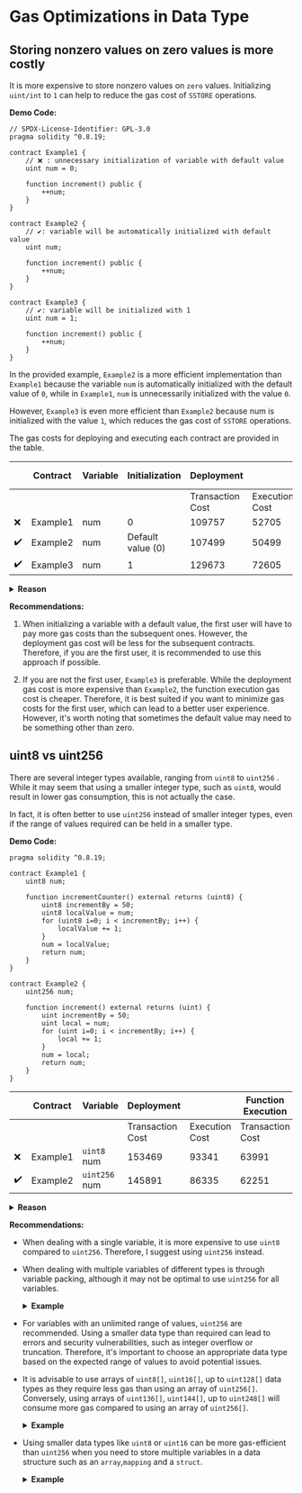 # Gas Optimizations in Data Type

## Storing nonzero values on zero values is more costly


It is more expensive to store nonzero values on `zero` values. Initializing `uint/int` to `1` can help to reduce the gas cost of `SSTORE` operations.

**Demo Code:**

```
// SPDX-License-Identifier: GPL-3.0
pragma solidity ^0.8.19;

contract Example1 {
    // ❌ : unnecessary initialization of variable with default value
    uint num = 0;

    function increment() public {
        ++num;
    }
}

contract Example2 {
    // ✔️: variable will be automatically initialized with default value
    uint num;

    function increment() public {
        ++num;
    }
}

contract Example3 {
    // ✔️: variable will be initialized with 1
    uint num = 1;

    function increment() public {
        ++num;
    }
}
```

In the provided example, `Example2` is a more efficient implementation than `Example1` because the variable `num` is automatically initialized with the default value of `0`, while in `Example1`, `num` is unnecessarily initialized with the value `0`. 

However, `Example3` is even more efficient than `Example2` because num is initialized with the value `1`, which reduces the gas cost of `SSTORE` operations.

The gas costs for deploying and executing each contract are provided in the table.

|  | Contract | Variable | Initialization | Deployment |  | Function Execution |  |
| --- | --- | --- | --- | --- | --- | --- | --- |
|  ||   |  | Transaction Cost | Execution Cost | Transaction Cost | Execution Cost |
| ❌ | Example1 | num | 0 | 109757 | 52705 | 43437 | 22373 |
| ✔️ | Example2 | num | Default value (0) | 107499 | 50499 | 43437 | 22373 |
| ✔️ | Example3 | num | 1 | 129673 | 72605 | 26337 | 5273 |

<details>
<summary><b>Reason</b></summary>

The opcode responsible for writing to a storage slot in Ethereum is `SSTORE`. This opcode takes two arguments: the first argument is the storage `slot index`, and the second argument is the `value` to be written to the storage slot.

The gas cost for the `SSTORE` opcode depends on whether the storage slot is being set to `zero` or to a `non-zero` value. 

**Zero to non-zero:** If a storage slot is being set from `zero` to a `non-zero` value for the first time, the gas cost for the `SSTORE` opcode is `20,000 gas`.

**Non-zero to non-zero:**

- If a `non-zero` value is being set to a storage slot that already contains a `non-zero` value, and the new value is different from the current value, the gas cost for the `SSTORE` opcode is `5,000` gas.
- If the new value is the same as the current value, then no actual write operation is performed, and the gas cost is only `200 gas`.

**Non-zero to zero:** If a storage slot is being set from a `non-zero` value to `zero`, the gas cost for the `SSTORE` opcode is `5,000 gas`.

more detailed explanation is here: 👇

https://github.com/wolflo/evm-opcodes/blob/main/gas.md#a7-sstore

https://eips.ethereum.org/EIPS/eip-2200

</details>

**Recommendations:**

1. When initializing a variable with a default value, the first user will have to pay more gas costs than the subsequent ones. However, the deployment gas cost will be less for the subsequent contracts. Therefore, if you are the first user, it is recommended to use this approach if possible.
   
2. If you are not the first user, `Example3` is preferable. While the deployment gas cost is more expensive than `Example2`, the function execution gas cost is cheaper. Therefore, it is best suited if you want to minimize gas costs for the first user, which can lead to a better user experience. However, it's worth noting that sometimes the default value may need to be something other than zero.

## uint8 vs uint256

There are several integer types available, ranging from `uint8` to `uint256` . While it may seem that using a smaller integer type, such as `uint8`, would result in lower gas consumption, this is not actually the case.

In fact, it is often better to use `uint256` instead of smaller integer types, even if the range of values required can be held in a smaller type.

**Demo Code:**

```// SPDX-License-Identifier: GPL-3.0
pragma solidity ^0.8.19;

contract Example1 {
    uint8 num;

    function incrementCounter() external returns (uint8) {
        uint8 incrementBy = 50;
        uint8 localValue = num;
        for (uint8 i=0; i < incrementBy; i++) {
            localValue += 1;
        }
        num = localValue;
        return num;
    }
}

contract Example2 {
    uint256 num;

    function increment() external returns (uint) {
        uint incrementBy = 50;
        uint local = num;
        for (uint i=0; i < incrementBy; i++) {
            local += 1;
        }
        num = local;
        return num;
    }
}
```

|  | Contract | Variable  | Deployment |  | Function Execution |  |
| --- | --- | --- | --- | --- | --- | --- |
|  |  |  | Transaction Cost | Execution Cost | Transaction Cost | Execution Cost |
| ❌ | Example1 | `uint8` num | 153469  | 93341  | 63991  | 42927  |
| ✔️ | Example2 | `uint256` num | 145891 | 86335  | 62251 | 41187 |


<details>
<summary><b>Reason</b></summary>

Using `uint256` would be more gas-efficient than `uint8` because the `uint8` value would need to be padded with `24` zeros to fit into a `256-bit` word.

This is how the layout of state variables in storage is designed in `EVM`, with each variable allocated to a `256-bit` word regardless of its actual size. Therefore, if you have a state variable that is smaller than `256 bits`, it will still occupy a full `256-bit` word and incur additional gas costs due to padding.

You can find more detailed information about the layout of state variables in storage in the following link: [https://docs.soliditylang.org/en/v0.8.17/internals/layout_in_storage.html#layout-of-state-variables-in-storage].

</details>

**Recommendations:**

- When dealing with a single variable, it is more expensive to use `uint8` compared to `uint256`. Therefore, I suggest using `uint256` instead.

- When dealing with multiple variables of different types is through variable packing, although it may not be optimal to use `uint256` for all variables. <details> <summary><b>Example</b></summary>
  ```
    contract Example1 {
        uint public a;
        uint public b;
        uint public c;

        function update(uint _a, uint _b, uint _c) public {
            a = _a;
            b = _b;
            c = _c;
        }
    }

    contract Example2 {
        uint128 public a;
        uint128 public c;
        uint256 public b;

        function update(uint128 _a, uint256 _b, uint128 _c) public {
            a = _a;
            b = _b;
            c = _c;
        }
    }
  ```

    |  | Contract | Deployment |  | Function Execution |  |
    | --- | --- | --- | --- | --- | --- |
    |  | | Transaction Cost | Execution Cost | Transaction Cost | Execution Cost |
    | ❌ | Example1 | 157039 | 96347 | 88597   | 67113 |
    | ✔️ | Example2 | 214664 | 149796 | 66865  | 45381 |

    Based on the gas cost analysis, `Example2` has a higher deployment cost but a lower function execution cost, while `Example1` has a lower deployment cost but a higher function execution cost. Since deployment cost is a one-time payment, while function execution cost is paid by each user, `Example2` is more gas-cost-efficient overall. Therefore, `Example2` is the recommended contract to use. 

  </details>
  
- For variables with an unlimited range of values, `uint256` are recommended. Using a smaller data type than required can lead to errors and security vulnerabilities, such as integer overflow or truncation. Therefore, it's important to choose an appropriate data type based on the expected range of values to avoid potential issues.

- It is advisable to use arrays of `uint8[]`, `uint16[]`, up to `uint128[]` data types as they require less gas than using an array of `uint256[]`. Conversely, using arrays of `uint136[]`, `uint144[]`, up to `uint248[]` will consume more gas compared to using an array of `uint256[]`.

  <details><summary><b>Example</b></summary>

  To demonstrate this, we can create two contracts, `Example1` and `Example2`, both with a public array for storing ages. `Example1` contract uses a `uint8[]` data type, while `Example2` contract uses a `uint[]` data type.
    ```
    // SPDX-License-Identifier: GPL-3.0
    pragma solidity ^0.8.19;

    contract Example1 {
        uint8[] public ages;
        
        function addAge(uint8 age) public {
            ages.push(age);
        }
    }

    contract Example2 {
        uint[] public ages;
        
        function addAge(uint age) public {
            ages.push(age);
        }
    }
    ```
    When deploying both contracts, we can observe that `Example1` contract consumes more gas compared to `Example2`. 

    | Contract Name | Variable Type| Transaction Cost | Execution Cost |
    | --- | --- | ---| --- | --- |
    | Example1 | `uint8[]` | 174295  | 112359 |
    | Example2 | `uint[]` | 142705 | 83129 |
    
    This difference in gas consumption can also be observed when executing functions that push elements into the arrays.
    
    | Contract Name | Variable Type | Transaction Cost | Execution Cost |
    | --- |--- | --- | --- | --- |
    | Example1 | `uint8[]` | 66001  | 44797 |
    | Example2 | `uint[]` | 65911 | 44707 |

    However, after the first user, the gas consumption for `Example1` contract becomes lower compared to `Example2` around we saves `38%` gas 😱.

    || Contract Name| Variable Type | Transaction Cost | Execution Cost |
    | --- | --- |---| --- | --- |
    | ✔️ | Example1 | `uint8[]`| 31851  | 10647 |
    | ❌ | Example2 | `uint[]`| 48811 | 27607 |

   </details>

- Using smaller data types like `uint8` or `uint16` can be more gas-efficient than `uint256` when you need to store multiple variables in a data structure such as an `array`,`mapping` and a `struct`.        <details><summary><b>Example</b></summary>
    ```
    contract Example1 {
        // Define a struct to store RGB values
        struct Pixel {
            uint8 red;
            uint8 green;
            uint8 blue;
        }

        // Define an array to store pixels
        Pixel[] public pixels;

        // Function to add a pixel to the array
        function addPixel(uint8 _red, uint8 _green, uint8 _blue) public {
            Pixel memory newPixel = Pixel(_red, _green, _blue);
            pixels.push(newPixel);
        }
    }

    contract Example2 {
        // Define a struct to store RGB values
        struct Pixel {
            uint red;
            uint green;
            uint blue;
        }

        // Define an array to store pixels
        Pixel[] public pixels;

        // Function to add a pixel to the array
        function addPixel(uint _red, uint _green, uint _blue) public {
            Pixel memory newPixel = Pixel(_red, _green, _blue);
            pixels.push(newPixel);
        }
    }
    ```

    |  | Contract | Variable  | Deployment |  | Function Execution |  |
    | --- | --- | --- | --- | --- | --- | --- |
    |  |  |  | Transaction Cost | Execution Cost | Transaction Cost | Execution Cost |
    | ✔️ | Example1 | `uint8` | 222530  | 157202  | 67407  | 45923  |
    | ❌ | Example2 | `uint256` | 186835 | 123971  | 110899 | 89415 |
    
    The following code defines two contracts, `Example1` and `Example2`, which both store `RGB` values using a `struct` called `Pixel` and an array to store multiple pixels. However, `Example1` uses `uint8` for the color values, while `Example2` uses `uint`. 

    Based on the gas cost analysis, `Example1` has a higher deployment cost but a lower function execution cost, while `Example2` has a lower deployment cost but a higher function execution cost. Since deployment cost is a one-time payment, while function execution cost is paid by each user, `Example1` is more gas cost-efficient overall. Therefore, `Example1` is the recommended contract to use.
    </details> 